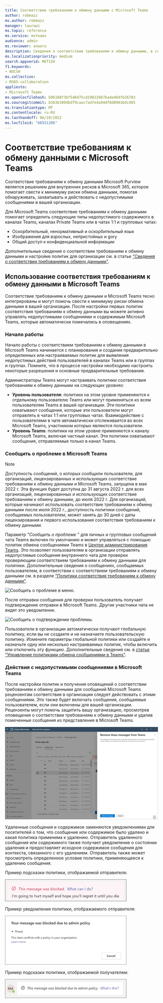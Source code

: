 ```yaml
---
title: Соответствие требованиям к обмену данными с Microsoft Teams
author: robmazz
ms.author: robmazz
manager: laurawi
ms.topic: reference
ms.service: msteams
audience: admin
ms.reviewer: anwara
description: Сведения о соответствии требованиям к обмену данными, в составе набора решений для внутренних рисков, с точки зрения Microsoft Teams (это часть функции соответствия требованиям связи M365).
ms.localizationpriority: medium
search.appverid: MET150
f1.keywords:
- NOCSH
ms.collection:
- M365-collaboration
appliesto:
- Microsoft Teams
ms.openlocfilehash: b96108f3bf548475cd19822967ba4e484fb26703
ms.sourcegitcommit: b383b309dbdf9caac7ad7e4a94df8d89016dc485
ms.translationtype: MT
ms.contentlocale: ru-RU
ms.lasthandoff: 06/29/2022
ms.locfileid: "66551206"
---
```

# <a name="communication-compliance-with-microsoft-teams"></a>Соответствие требованиям к обмену данными с Microsoft Teams

Соответствие требованиям к обмену данными Microsoft Purview является решением для внутренних рисков в Microsoft 365, которое помогает свести к минимуму риски обмена данными, помогая обнаруживать, захватывать и действовать с недопустимыми сообщениями в вашей организации.

Для Microsoft Teams соответствие требованиям к обмену данными помогает определить следующие типы недопустимого содержимого в каналах Teams, каналах Private Teams или в чатах 1:1 и групповых чатах:[](/microsoft-365/compliance/communication-compliance-feature-reference)

- Оскорбительный, ненормативный и оскорбительный язык
- Изображения для взрослых, непристойных и gory
- Общий доступ к конфиденциальной информации

Дополнительные сведения о соответствии требованиям к обмену данными и настройке политик для организации см. в статье ["Сведения о соответствии требованиям к обмену данными"](/microsoft-365/compliance/communication-compliance).

## <a name="how-to-use-communication-compliance-in-microsoft-teams"></a>Использование соответствия требованиям к обмену данными в Microsoft Teams

Соответствие требованиям к обмену данными и Microsoft Teams тесно интегрированы и могут помочь свести к минимуму риски обмена данными в вашей организации. После настройки первых политик соответствия требованиям к обмену данными вы можете активно управлять недопустимыми сообщениями и содержимым Microsoft Teams, которые автоматически помечались в оповещениях.

### <a name="getting-started"></a>Начало работы

Начало работы с соответствием требованиям к обмену данными [](/microsoft-365/compliance/communication-compliance-plan) в Microsoft Teams начинается с планирования и создания предварительно определенных или настраиваемых политик для выявления недопустимых действий пользователей в каналах Teams или в группах и группах. Помните, что в процессе настройки необходимо настроить некоторые [](/microsoft-365/compliance/communication-compliance-configure) разрешения и основные предварительные требования.

Администраторы Teams могут настраивать политики соответствия требованиям к обмену данными на следующих уровнях:

- **Уровень пользователя**: политики на этом уровне применяются к отдельному пользователю Teams или могут применяться ко всем пользователям Teams в вашей организации. Эти политики охватывают сообщения, которые эти пользователи могут отправлять в чатах 1:1 или групповых чатах. Взаимодействие с пользователями в чате автоматически отслеживается во всех Microsoft Teams, участником которых являются пользователи.
- **Уровень Teams**: политики на этом уровне применяются к каналу Microsoft Teams, включая частный канал. Эти политики охватывают сообщения, отправляемые только в канал Teams.

### <a name="report-a-concern-in-microsoft-teams"></a>Сообщить о проблеме в Microsoft Teams

>[!NOTE]
>Доступность сообщений, о которых сообщили пользователи, для организаций, [](/microsoft-365/compliance/communication-compliance-configure#subscriptions-and-licensing) лицензированных и использующих соответствие требованиям к обмену данными и Microsoft Teams, запущена в мае 2022 г. Эта функция будет доступна до 31 августа 2022 г. для всех организаций, лицензированных и использующих соответствие требованиям к обмену данными, до июля 2022 г. Для организаций, которые начинают использовать соответствие требованиям к обмену данными после июля 2022 г., доступность политики сообщений, сообщаемых пользователем, может занять до 30 дней с даты лицензирования и первого использования соответствия требованиям к обмену данными.

Параметр *"Сообщить о проблеме* " для личных и групповых сообщений чата Teams включен по умолчанию и может управляться с помощью политик обмена сообщениями Teams в [Центре администрирования Teams](/microsoftteams/manage-teams-in-modern-portal). Это позволяет пользователям в организации отправлять недопустимые сообщения внутреннего чата для проверки проверяющим соответствием требованиям к обмену данными для политики. Дополнительные сведения о сообщениях, сообщаемых пользователем, в соответствии с соответствием требованиям к обмену данными см. в разделе ["Политики соответствия требованиям к обмену данными"](/microsoft-365/compliance/communication-compliance-policies#user-reported-messages-policy).

![Сообщить о проблеме в меню.](./media/communication-compliance-report-a-concern-full-menu.png)

После отправки сообщения для проверки пользователь получает подтверждение отправки в Microsoft Teams. Другие участники чата не видят это уведомление.

![Сообщить о подтверждении проблемы.](./media/communication-compliance-report-a-concern.png)

Пользователи в организации автоматически получают глобальную политику, если вы не создаете и не назначаете пользовательскую политику. Измените параметры глобальной политики или создайте и назначьте одну или несколько настраиваемых политик, чтобы включить или отключить эту функцию. Дополнительные сведения см. в [статье "Управление политиками обмена сообщениями в Teams"](/microsoftteams/messaging-policies-in-teams).

### <a name="act-on-inappropriate-messages-in-microsoft-teams"></a>Действия с недопустимыми сообщениями в Microsoft Teams

После настройки политик и получения оповещений о соответствии требованиям к обмену данными для сообщений Microsoft Teams рецензентам соответствия в организации следует действовать с этими сообщениями. Это также будет включать сообщения, сообщаемые пользователем, если они включены для вашей организации. Рецензенты могут помочь защитить вашу организацию, просмотрев оповещения о соответствии требованиям к обмену данными и удалив помеченные сообщения из представления в Microsoft Teams.

![Удалите сообщение в Teams.](./media/communication-compliance-remove-teams-message.png)

Удаленные сообщения и содержимое заменяются уведомлениями для посетителей о том, что сообщение или содержимое было удалено и какая политика применима к удалению. Отправитель удаленного сообщения или содержимого также получает уведомление о состоянии удаления и предоставляет исходное содержимое сообщения для контекста, связанного с его удалением. Отправитель также может просмотреть определенное условие политики, применяющееся к удалению сообщения.

Пример подсказки политики, отображаемой отправителя:

![Подсказка политики для отправителя.](./media/communication-compliance-warning-1.png)

Пример уведомления политики, отображаемого отправителя:

![Сведения об условии политики для отправителя.](./media/communication-compliance-warning-2.png)

Пример подсказки политики, отображаемой получателем:

![Подсказка политики для получателя.](./media/communication-compliance-warning-3.png)